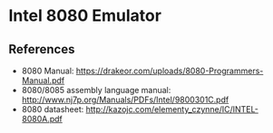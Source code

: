 # Intel 8080 Emulator

## References
- 8080 Manual: https://drakeor.com/uploads/8080-Programmers-Manual.pdf 
- 8080/8085 assembly language manual: http://www.nj7p.org/Manuals/PDFs/Intel/9800301C.pdf 
- 8080 datasheet: http://kazojc.com/elementy_czynne/IC/INTEL-8080A.pdf